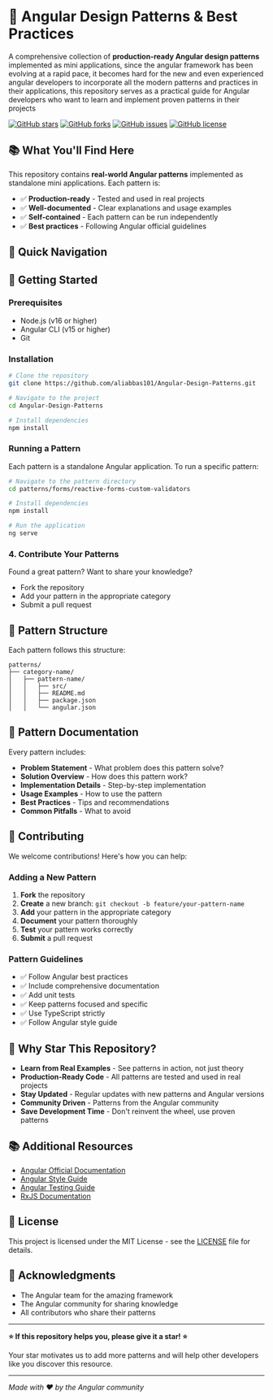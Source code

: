 # 🚀 Angular Design Patterns & Best Practices

A comprehensive collection of **production-ready Angular design patterns** implemented as mini applications, since the angular framework has been evolving at a rapid pace, it becomes hard for the new and even experienced angular developers to incorporate all the modern patterns and practices in their applications, this repository serves as a practical guide for Angular developers who want to learn and implement proven patterns in their projects

[![GitHub stars](https://img.shields.io/github/stars/aliabbas101/Angular-Design-Patterns?style=social)](https://github.com/aliabbas101/Angular-Design-Patterns)
[![GitHub forks](https://img.shields.io/github/forks/aliabbas101/Angular-Design-Patterns?style=social)](https://github.com/aliabbas101/Angular-Design-Patterns)
[![GitHub issues](https://img.shields.io/github/issues/aliabbas101/Angular-Design-Patterns)](https://github.com/aliabbas101/Angular-Design-Patterns/issues)
[![GitHub license](https://img.shields.io/github/license/aliabbas101/Angular-Design-Patterns)](https://github.com/aliabbas101/Angular-Design-Patterns/blob/main/LICENSE)

## 📚 What You'll Find Here

This repository contains **real-world Angular patterns** implemented as standalone mini applications. Each pattern is:

- ✅ **Production-ready** - Tested and used in real projects
- ✅ **Well-documented** - Clear explanations and usage examples
- ✅ **Self-contained** - Each pattern can be run independently
- ✅ **Best practices** - Following Angular official guidelines

## 🎯 Quick Navigation


## 🚀 Getting Started

### Prerequisites
- Node.js (v16 or higher)
- Angular CLI (v15 or higher)
- Git

### Installation
```bash
# Clone the repository
git clone https://github.com/aliabbas101/Angular-Design-Patterns.git

# Navigate to the project
cd Angular-Design-Patterns

# Install dependencies
npm install
```

### Running a Pattern
Each pattern is a standalone Angular application. To run a specific pattern:

```bash
# Navigate to the pattern directory
cd patterns/forms/reactive-forms-custom-validators

# Install dependencies
npm install

# Run the application
ng serve
```



### 4. **Contribute Your Patterns**
Found a great pattern? Want to share your knowledge?
- Fork the repository
- Add your pattern in the appropriate category
- Submit a pull request

## 🎯 Pattern Structure

Each pattern follows this structure:
```
patterns/
├── category-name/
│   ├── pattern-name/
│   │   ├── src/
│   │   ├── README.md
│   │   ├── package.json
│   │   └── angular.json
```

## 📝 Pattern Documentation

Every pattern includes:
- **Problem Statement** - What problem does this pattern solve?
- **Solution Overview** - How does this pattern work?
- **Implementation Details** - Step-by-step implementation
- **Usage Examples** - How to use the pattern
- **Best Practices** - Tips and recommendations
- **Common Pitfalls** - What to avoid

## 🤝 Contributing

We welcome contributions! Here's how you can help:

### Adding a New Pattern
1. **Fork** the repository
2. **Create** a new branch: `git checkout -b feature/your-pattern-name`
3. **Add** your pattern in the appropriate category
4. **Document** your pattern thoroughly
5. **Test** your pattern works correctly
6. **Submit** a pull request

### Pattern Guidelines
- ✅ Follow Angular best practices
- ✅ Include comprehensive documentation
- ✅ Add unit tests
- ✅ Keep patterns focused and specific
- ✅ Use TypeScript strictly
- ✅ Follow Angular style guide

## 🌟 Why Star This Repository?

- **Learn from Real Examples** - See patterns in action, not just theory
- **Production-Ready Code** - All patterns are tested and used in real projects
- **Stay Updated** - Regular updates with new patterns and Angular versions
- **Community Driven** - Patterns from the Angular community
- **Save Development Time** - Don't reinvent the wheel, use proven patterns

## 📚 Additional Resources

- [Angular Official Documentation](https://angular.io/docs)
- [Angular Style Guide](https://angular.io/guide/styleguide)
- [Angular Testing Guide](https://angular.io/guide/testing)
- [RxJS Documentation](https://rxjs.dev/)

## 📄 License

This project is licensed under the MIT License - see the [LICENSE](LICENSE) file for details.

## 🙏 Acknowledgments

- The Angular team for the amazing framework
- The Angular community for sharing knowledge
- All contributors who share their patterns

---

**⭐ If this repository helps you, please give it a star! ⭐**

Your star motivates us to add more patterns and will help other developers like you discover this resource.

---

*Made with ❤️ by the Angular community* 